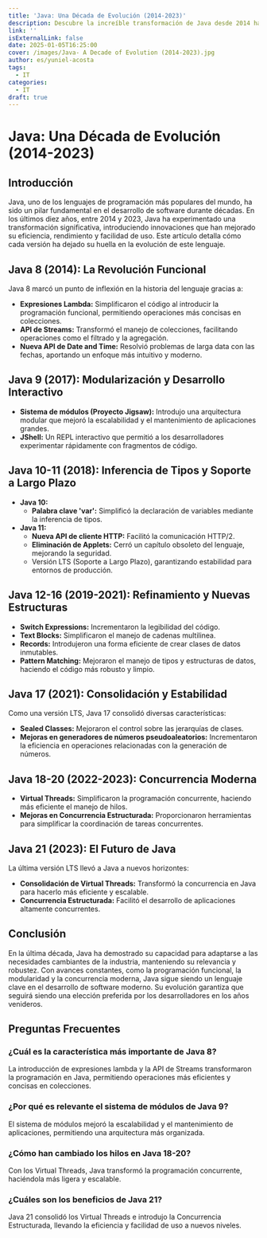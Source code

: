 ```yaml
---
title: 'Java: Una Década de Evolución (2014-2023)'
description: Descubre la increíble transformación de Java desde 2014 hasta 2023. Explora las innovaciones tecnológicas, mejoras de rendimiento y características que han revolucionado este lenguaje de programación líder mundial.
link: ''
isExternalLink: false
date: 2025-01-05T16:25:00
cover: /images/Java- A Decade of Evolution (2014-2023).jpg
author: es/yuniel-acosta
tags:
  - IT
categories:
  - IT
draft: true
---
```

# **Java: Una Década de Evolución (2014-2023)**

## **Introducción**

Java, uno de los lenguajes de programación más populares del mundo, ha sido un pilar fundamental en el desarrollo de software durante décadas. En los últimos diez años, entre 2014 y 2023, Java ha experimentado una transformación significativa, introduciendo innovaciones que han mejorado su eficiencia, rendimiento y facilidad de uso. Este artículo detalla cómo cada versión ha dejado su huella en la evolución de este lenguaje.

## **Java 8 (2014): La Revolución Funcional**

Java 8 marcó un punto de inflexión en la historia del lenguaje gracias a:

- **Expresiones Lambda:** Simplificaron el código al introducir la programación funcional, permitiendo operaciones más concisas en colecciones.
- **API de Streams:** Transformó el manejo de colecciones, facilitando operaciones como el filtrado y la agregación.
- **Nueva API de Date and Time:** Resolvió problemas de larga data con las fechas, aportando un enfoque más intuitivo y moderno.

## **Java 9 (2017): Modularización y Desarrollo Interactivo**

- **Sistema de módulos (Proyecto Jigsaw):** Introdujo una arquitectura modular que mejoró la escalabilidad y el mantenimiento de aplicaciones grandes.
- **JShell:** Un REPL interactivo que permitió a los desarrolladores experimentar rápidamente con fragmentos de código.

## **Java 10-11 (2018): Inferencia de Tipos y Soporte a Largo Plazo**

- **Java 10:**
    - **Palabra clave 'var':** Simplificó la declaración de variables mediante la inferencia de tipos.
- **Java 11:**
    - **Nueva API de cliente HTTP:** Facilitó la comunicación HTTP/2.
    - **Eliminación de Applets:** Cerró un capítulo obsoleto del lenguaje, mejorando la seguridad.
    - Versión LTS (Soporte a Largo Plazo), garantizando estabilidad para entornos de producción.

## **Java 12-16 (2019-2021): Refinamiento y Nuevas Estructuras**

- **Switch Expressions:** Incrementaron la legibilidad del código.
- **Text Blocks:** Simplificaron el manejo de cadenas multilinea.
- **Records:** Introdujeron una forma eficiente de crear clases de datos inmutables.
- **Pattern Matching:** Mejoraron el manejo de tipos y estructuras de datos, haciendo el código más robusto y limpio.

## **Java 17 (2021): Consolidación y Estabilidad**

Como una versión LTS, Java 17 consolidó diversas características:

- **Sealed Classes:** Mejoraron el control sobre las jerarquías de clases.
- **Mejoras en generadores de números pseudoaleatorios:** Incrementaron la eficiencia en operaciones relacionadas con la generación de números.

## **Java 18-20 (2022-2023): Concurrencia Moderna**

- **Virtual Threads:** Simplificaron la programación concurrente, haciendo más eficiente el manejo de hilos.
- **Mejoras en Concurrencia Estructurada:** Proporcionaron herramientas para simplificar la coordinación de tareas concurrentes.

## **Java 21 (2023): El Futuro de Java**

La última versión LTS llevó a Java a nuevos horizontes:

- **Consolidación de Virtual Threads:** Transformó la concurrencia en Java para hacerlo más eficiente y escalable.
- **Concurrencia Estructurada:** Facilitó el desarrollo de aplicaciones altamente concurrentes.

## **Conclusión**

En la última década, Java ha demostrado su capacidad para adaptarse a las necesidades cambiantes de la industria, manteniendo su relevancia y robustez. Con avances constantes, como la programación funcional, la modularidad y la concurrencia moderna, Java sigue siendo un lenguaje clave en el desarrollo de software moderno. Su evolución garantiza que seguirá siendo una elección preferida por los desarrolladores en los años venideros.

## **Preguntas Frecuentes**

### **¿Cuál es la característica más importante de Java 8?**

La introducción de expresiones lambda y la API de Streams transformaron la programación en Java, permitiendo operaciones más eficientes y concisas en colecciones.

### **¿Por qué es relevante el sistema de módulos de Java 9?**

El sistema de módulos mejoró la escalabilidad y el mantenimiento de aplicaciones, permitiendo una arquitectura más organizada.

### **¿Cómo han cambiado los hilos en Java 18-20?**

Con los Virtual Threads, Java transformó la programación concurrente, haciéndola más ligera y escalable.

### **¿Cuáles son los beneficios de Java 21?**

Java 21 consolidó los Virtual Threads e introdujo la Concurrencia Estructurada, llevando la eficiencia y facilidad de uso a nuevos niveles.
